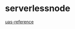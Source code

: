 # serverlessnode

[uas-reference](https://github.com/aiegoo/uas-reference/blob/master/data/nodeSeverless.pdf)
